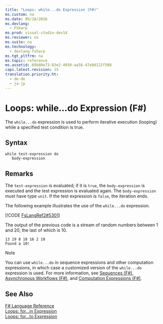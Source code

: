 ```yaml
---
title: "Loops: while...do Expression (F#)"
ms.custom: na
ms.date: 09/18/2016
ms.devlang: 
  - FSharp
ms.prod: visual-studio-dev14
ms.reviewer: na
ms.suite: na
ms.technology: 
  - devlang-fsharp
ms.tgt_pltfrm: na
ms.topic: reference
ms.assetid: 69b80e73-83e2-4939-aa56-47e8d122f508
caps.latest.revision: 15
translation.priority.ht: 
  - de-de
  - ja-jp
---
```

# Loops: while...do Expression (F#)
The `while...do` expression is used to perform iterative execution (looping) while a specified test condition is true.  
  
## Syntax  
  
```  
while test-expression do  
   body-expression  
```  
  
## Remarks  
 The `test-expression` is evaluated; if it is `true`, the `body-expression` is executed and the test expression is evaluated again. The `body-expression` must have type `unit`. If the test expression is `false`, the iteration ends.  
  
 The following example illustrates the use of the `while...do` expression.  
  
 [!CODE [FsLangRef2#5301](../CodeSnippet/VS_Snippets_Fsharp/fslangref2#5301)]  
  
 The output of the previous code is a stream of random numbers between 1 and 20, the last of which is 10.  
  
```  
13 19 8 18 16 2 10  
Found a 10!  
```  
  
> [!NOTE]
>  You can use `while...do` in sequence expressions and other computation expressions, in which case a customized version of the `while...do` expression is used. For more information, see [Sequences (F#)](../Topic/Sequences%20\(F%23\).md), [Asynchronous Workflows (F#)](../Topic/Asynchronous%20Workflows%20\(F%23\).md), and [Computation Expressions (F#)](../Topic/Computation%20Expressions%20\(F%23\).md).  
  
## See Also  
 [F# Language Reference](../Topic/F%23%20Language%20Reference.md)   
 [Loops: for...in Expression](../vs140/Loops--for...in-Expression--F#-.md)   
 [Loops: for...to Expression](../vs140/Loops--for...to-Expression--F#-.md)